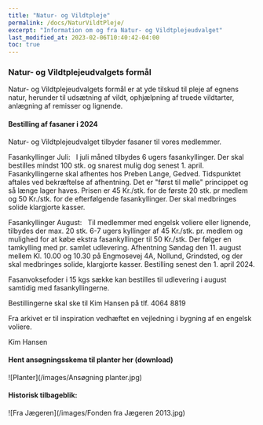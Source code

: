 ```yaml
---
title: "Natur- og Vildtpleje"
permalink: /docs/NaturVildtPleje/
excerpt: "Information om og fra Natur- og Vildtplejeudvalget"
last_modified_at: 2023-02-06T10:40:42-04:00
toc: true
---
```

### Natur- og Vildtplejeudvalgets formål 
Natur- og Vildtplejeudvalgets formål er at yde tilskud til pleje af egnens natur, herunder til udsætning af vildt, ophjælpning af truede vildtarter, anlægning af remisser og lignende.   

#### Bestilling af fasaner i 2024
Natur- og Vildtplejeudvalget tilbyder fasaner til vores medlemmer.    

Fasankyllinger Juli:    
I juli måned tilbydes 6 ugers fasankyllinger. Der skal bestilles mindst 100 stk. og snarest mulig dog senest 1. april. Fasankyllingerne skal afhentes hos Preben Lange, Gedved.
Tidspunktet aftales ved bekræftelse af afhentning. Det er "først til mølle" princippet og så længe lager haves. Prisen er 45 Kr./stk. for de første 20 stk. pr medlem og 50 Kr./stk. for de efterfølgende fasankyllinger. Der skal medbringes solide klargjorte kasser.   

Fasankyllinger August:    
Til medlemmer med engelsk voliere eller lignende, tilbydes der max. 20 stk. 6-7 ugers kyllinger af 45 Kr./stk. pr. medlem og mulighed for at
købe ekstra fasankyllinger til 50 Kr./stk. Der følger en tamkylling med pr. samlet udlevering. Afhentning Søndag den 11. august mellem Kl. 10.00 og 10.30 på Engmosevej 4A, Nollund, Grindsted, og der skal medbringes solide, klargjorte kasser.
Bestilling senest den 1. april 2024.   

Fasanvoksefoder i 15 kgs sække kan bestilles til udlevering i august samtidig med fasankyllingerne.   

Bestillingerne skal ske til Kim Hansen på tlf. 4064 8819   

Fra arkivet er til inspiration vedhæftet en vejledning i bygning af en engelsk voliere.  

Kim Hansen


#### Hent ansøgningsskema til planter her (download)

![Planter](/images/Ansøgning planter.jpg)

#### Historisk tilbageblik:

![Fra Jægeren](/images/Fonden fra Jægeren 2013.jpg)
